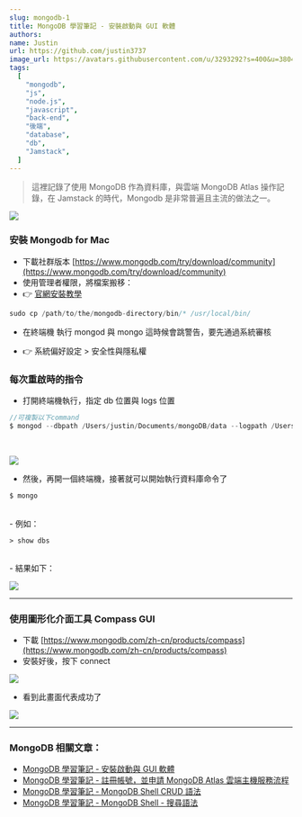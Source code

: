 ```yaml
---
slug: mongodb-1
title: MongoDB 學習筆記 - 安裝啟動與 GUI 軟體
authors:
name: Justin
url: https://github.com/justin3737
image_url: https://avatars.githubusercontent.com/u/3293292?s=400&u=38043a6390fdf82e3a2058d5a76e44345f8f6327&v=4
tags:
  [
    "mongodb",
    "js",
    "node.js",
    "javascript",
    "back-end",
    "後端",
    "database",
    "db",
    "Jamstack",
  ]
---
```


> 這裡記錄了使用 MongoDB 作為資料庫，與雲端 MongoDB Atlas 操作記錄，在 Jamstack 的時代，Mongodb 是非常普遍且主流的做法之一。

![](/img/docs/mongodb/mongodb-1/1.png)

### 安裝 Mongodb for Mac

- 下載社群版本 [https://www.mongodb.com/try/download/community](https://www.mongodb.com/try/download/community)
- 使用管理者權限，將檔案搬移：
- 👉 [官網安裝教學](https://www.mongodb.com/docs/manual/tutorial/install-mongodb-enterprise-on-os-x/)

```jsx
sudo cp /path/to/the/mongodb-directory/bin/* /usr/local/bin/
```

- 在終端機 執行 mongod 與 mongo 這時候會跳警告，要先通過系統審核

- 👉 系統偏好設定 > 安全性與隱私權

### 每次重啟時的指令

- 打開終端機執行，指定 db 位置與 logs 位置

```jsx
//可複製以下command
$ mongod --dbpath /Users/justin/Documents/mongoDB/data --logpath /Users/justin/Documents/mongoDB/logs/mongo.log
```

<br/>

![](/img/docs/mongodb/mongodb-1/2.png)

- 然後，再開一個終端機，接著就可以開始執行資料庫命令了

```jsx
$ mongo
```

<br/>
- 例如：

```
> show dbs
```

<br/>
- 結果如下：

![](/img/docs/mongodb/mongodb-1/3.png)

---

### 使用圖形化介面工具 Compass GUI

- 下載 [https://www.mongodb.com/zh-cn/products/compass](https://www.mongodb.com/zh-cn/products/compass)
- 安裝好後，按下 connect

![](/img/docs/mongodb/mongodb-1/4.png)

- 看到此畫面代表成功了

![](/img/docs/mongodb/mongodb-1/5.png)

---

### MongoDB 相關文章：

- <a href="/docs/mongodb/mongodb-1">MongoDB 學習筆記 - 安裝啟動與 GUI 軟體</a><br/>
- <a href="/docs/mongodb/mongodb-2/">MongoDB 學習筆記 - 註冊帳號，並申請 MongoDB Atlas 雲端主機服務流程</a><br/>
- <a href="/docs/mongodb/mongodb-3/">MongoDB 學習筆記 - MongoDB Shell CRUD 語法</a><br/>
- <a href="/docs/mongodb/mongodb-4">MongoDB 學習筆記 - MongoDB Shell - 搜尋語法</a><br/>
